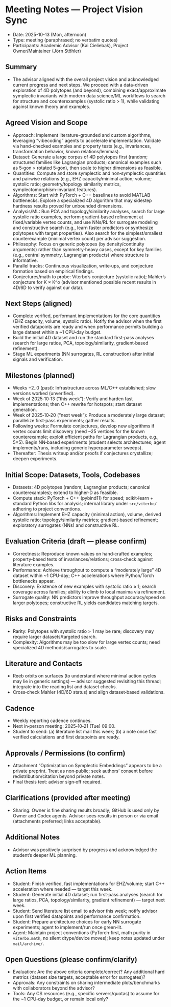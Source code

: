 # Meeting Notes — Project Vision Sync

- Date: 2025-10-13 (Mon, afternoon)
- Type: meeting (paraphrased; no verbatim quotes)
- Participants: Academic Advisor (Kai Cieliebak), Project Owner/Maintainer (Jörn Stöhler)

## Summary

- The advisor aligned with the overall project vision and acknowledged current progress and next steps. We proceed with a data-driven exploration of 4D polytopes (and beyond), combining exact/approximate symplectic invariants with modern data science/ML workflows to search for structure and counterexamples (systolic ratio > 1), while validating against known theory and examples.

## Agreed Vision and Scope

- Approach: Implement literature-grounded and custom algorithms, leveraging “vibecoding” agents to accelerate implementation. Validate via hand-checked examples and property tests (e.g., invariances, transformation behavior, known relations/lemmas).
- Dataset: Generate a large corpus of 4D polytopes first (random; structured families like Lagrangian products; canonical examples such as 5‑gon × rotated 5‑gon), then scale to higher dimensions as feasible.
- Quantities: Compute and store symplectic and non‑symplectic quantities and pairwise relations (e.g., EHZ capacity/minimal action; volume; systolic ratio; geometry/topology similarity metrics, symplectomorphism‑invariant features).
- Algorithms: Start with PyTorch + C++ baselines to avoid MATLAB bottlenecks. Explore a specialized 4D algorithm that may sidestep hardness results proved for unbounded dimensions.
- Analysis/ML: Run PCA and topology/similarity analyses, search for large systolic ratio examples, perform gradient‑based refinement at fixed/variable vertex counts, and use NNs/RL for surrogate modeling and constructive search (e.g., learn faster predictors or synthesize polytopes with target properties). Also search for the simplest/smallest counterexample (minimal vertex count) per advisor suggestion.
- Philosophy: Focus on generic polytopes (by density/continuity arguments) rather than symmetry‑heavy cases, except for key families (e.g., central symmetry, Lagrangian products) where structure is informative.
- Parallel tracks: Continuous visualization, write‑ups, and conjecture formation based on empirical findings.
- Conjectures/math to probe: Viterbo’s conjecture (systolic ratio); Mahler’s conjecture for K × K^o (advisor mentioned possible recent results in 4D/6D to verify against our data).

## Next Steps (aligned)

- Complete verified, performant implementations for the core quantities (EHZ capacity, volume, systolic ratio). Notify the advisor when the first verified datapoints are ready and when performance permits building a large dataset within a ~1 CPU‑day budget.
- Build the initial 4D dataset and run the standard first‑pass analyses (search for large ratios, PCA, topology/similarity, gradient‑based refinement).
- Stage ML experiments (NN surrogates, RL construction) after initial signals and verification.

## Milestones (planned)

- Weeks −2..0 (past): Infrastructure across ML/C++ established; slow versions worked (unverified).
- Week of 2025‑10‑13 (“this week”): Verify and harden fast implementations; then C++ rewrite for hotspots; start dataset generation.
- Week of 2025‑10‑20 (“next week”): Produce a moderately large dataset; parallelize first‑pass experiments; gather results.
- Following weeks: Formulate conjectures, develop new algorithms if vertex counts limit discovery (need ~25 vertices for the known counterexample; exploit efficient paths for Lagrangian products, e.g., 5×5). Begin NN‑based experiments (student selects architectures; agent implements/runs, including generic hyperparameter sweeps).
- Thereafter: Thesis writeup and/or proofs if conjectures crystallize; deepen experiments.

## Initial Scope: Datasets, Tools, Codebases

- Datasets: 4D polytopes (random; Lagrangian products; canonical counterexamples); extend to higher‑D as feasible.
- Compute stack: PyTorch + C++ (pybind11) for speed; scikit‑learn + standard Python libs for analysis; internal library under `src/viterbo/` adhering to project conventions.
- Algorithms: Implement EHZ capacity (minimal action), volume, derived systolic ratio; topology/similarity metrics; gradient‑based refinement; exploratory surrogates (NNs) and constructive RL.

## Evaluation Criteria (draft — please confirm)

- Correctness: Reproduce known values on hand‑crafted examples; property‑based tests of invariances/relations; cross‑check against literature examples.
- Performance: Achieve throughput to compute a “moderately large” 4D dataset within ~1 CPU‑day; C++ accelerations where Python/Torch bottlenecks appear.
- Discovery: Existence of new examples with systolic ratio ≥ 1; search coverage across families; ability to climb to local maxima via refinement.
- Surrogate quality: NN predictors improve throughput accuracy/speed on larger polytopes; constructive RL yields candidates matching targets.

## Risks and Constraints

- Rarity: Polytopes with systolic ratio > 1 may be rare; discovery may require larger datasets/targeted search.
- Complexity: Algorithms may be too slow for large vertex counts; need specialized 4D methods/surrogates to scale.

## Literature and Contacts

- Reeb orbits on surfaces (to understand where minimal action cycles may lie in generic settings) — advisor suggested revisiting this thread; integrate into the reading list and dataset checks.
- Cross‑check Mahler (4D/6D status) and align dataset‑based validations.

## Cadence

- Weekly reporting cadence continues.
- Next in‑person meeting: 2025‑10‑21 (Tue) 09:00.
- Student to send: (a) literature list mail this week; (b) a note once fast verified calculations and first datapoints are ready.

## Approvals / Permissions (to confirm)

- Attachment “Optimization on Symplectic Embeddings” appears to be a private preprint. Treat as non‑public; seek authors’ consent before redistribution/citation beyond private notes.
- Final thesis text: advisor sign‑off required.

## Clarifications (provided after meeting)

- Sharing: Owner is fine sharing results broadly; GitHub is used only by Owner and Codex agents. Advisor sees results in person or via email (attachments preferred; links acceptable).

## Additional Notes

- Advisor was positively surprised by progress and acknowledged the student’s deeper ML planning.

## Action Items

- Student: Finish verified, fast implementations for EHZ/volume; start C++ acceleration where needed — target this week.
- Student: Generate initial 4D dataset; run first‑pass analyses (search for large ratios, PCA, topology/similarity, gradient refinement) — target next week.
- Student: Send literature list email to advisor this week; notify advisor upon first verified datapoints and performance confirmation.
- Student: Prepare architecture choices for early NN surrogate experiments; agent to implement/run once green‑lit.
- Agent: Maintain project conventions (PyTorch‑first, math purity in `viterbo.math`, no silent dtype/device moves); keep notes updated under `mail/archive/`.

## Open Questions (please confirm/clarify)

- Evaluation: Are the above criteria complete/correct? Any additional hard metrics (dataset size targets, acceptable error for surrogates)?
- Approvals: Any constraints on sharing intermediate plots/benchmarks with collaborators beyond the advisor?
- Tools: Any CS resources (e.g., specific servers/quotas) to assume for the ~1 CPU‑day budget, or remain local only?
